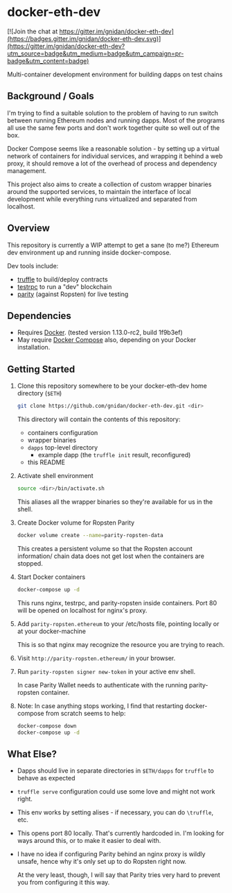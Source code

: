 # docker-eth-dev

[![Join the chat at https://gitter.im/gnidan/docker-eth-dev](https://badges.gitter.im/gnidan/docker-eth-dev.svg)](https://gitter.im/gnidan/docker-eth-dev?utm_source=badge&utm_medium=badge&utm_campaign=pr-badge&utm_content=badge)

Multi-container development environment for building dapps on test chains

## Background / Goals

I'm trying to find a suitable solution to the problem of having to run switch
between running Ethereum nodes and running dapps. Most of the programs all use
the same few ports and don't work together quite so well out of the box.

Docker Compose seems like a reasonable solution - by setting up a virtual
network of containers for individual services, and wrapping it behind a web
proxy, it should remove a lot of the overhead of process and dependency
management.

This project also aims to create a collection of custom wrapper binaries around
the supported services, to maintain the interface of local development while
everything runs virtualized and separated from localhost.


## Overview

This repository is currently a WIP attempt to get a sane (to me?) Ethereum dev
environment up and running inside docker-compose.

Dev tools include:
 - [truffle](https://github.com/ConsenSys/truffle) to build/deploy contracts
 - [testrpc](https://github.com/ethereumjs/testrpc) to run a "dev" blockchain
 - [parity](https://ethcore.io/parity.html) (against Ropsten) for live testing


## Dependencies

 - Requires [Docker](https://www.docker.com/).
   (tested version 1.13.0-rc2, build 1f9b3ef)
 - May require [Docker Compose](https://docs.docker.com/compose/install/)
   also, depending on your Docker installation.


## Getting Started


1. Clone this repository somewhere to be your docker-eth-dev home directory (`$ETH`)
   ```sh
   git clone https://github.com/gnidan/docker-eth-dev.git <dir>
   ```
   This directory will contain the contents of this repository:
    - containers configuration
    - wrapper binaries
    - `dapps` top-level directory
        - example dapp (the `truffle init` result, reconfigured)
    - this README

1. Activate shell environment
   ```sh
   source <dir>/bin/activate.sh
   ```
   This aliases all the wrapper binaries so they're available for us in the
   shell.

1. Create Docker volume for Ropsten Parity
   ```sh
   docker volume create --name=parity-ropsten-data
   ```
   This creates a persistent volume so that the Ropsten account information/
   chain data does not get lost when the containers are stopped.

1. Start Docker containers
   ```sh
   docker-compose up -d
   ```
   This runs nginx, testrpc, and parity-ropsten inside containers. Port 80
   will be opened on localhost for nginx's proxy.

1. Add `parity-ropsten.ethereum` to your /etc/hosts file, pointing locally or
   at your docker-machine

   This is so that nginx may recognize the resource you are trying to reach.

1. Visit `http://parity-ropsten.ethereum/` in your browser.

1. Run `parity-ropsten signer new-token` in your active env shell.

   In case Parity Wallet needs to authenticate with the running parity-ropsten
   container.

1. Note: In case anything stops working, I find that restarting docker-compose from
   scratch seems to help:
   ```sh
   docker-compose down
   docker-compose up -d
   ```


## What Else?

- Dapps should live in separate directories in `$ETH/dapps` for `truffle` to
  behave as expected

- `truffle serve` configuration could use some love and might not work right.

- This env works by setting alises - if necessary, you can do `\truffle`, etc.

- This opens port 80 locally. That's currently hardcoded in. I'm looking for
  ways around this, or to make it easier to deal with.

- I have no idea if configuring Parity behind an nginx proxy is wildly unsafe,
  hence why it's only set up to do Ropsten right now.

  At the very least, though, I will say that Parity tries very hard to prevent
  you from configuring it this way.
